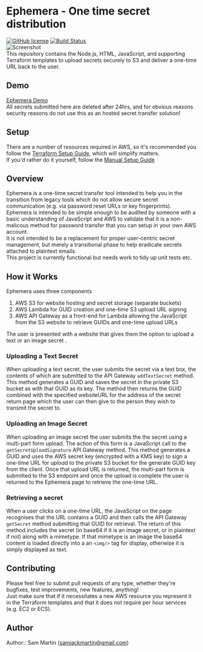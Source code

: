 # Ephemera - One time secret distribution
 [![GitHub license](http://i.imgur.com/fkMVzNe.png)]() [![Build Status](https://travis-ci.org/Sam-Martin/Ephemera.svg?branch=master)](https://travis-ci.org/sam-martin/Ephemera)  
 ![Screenshot](http://i.giphy.com/l41lHcOVaBJnKnbEs.gif)  
This repository contains the Node.js, HTML, JavaScript, and supporting Terraform templates to upload secrets securely to S3 and deliver a one-time URL back to the user.
## Demo
[Ephemera Demo](http://ephemera.sammart.in/)  
All secrets submitted here are deleted after 24hrs, and for obvious reasons security reasons do not use this as an hosted secret transfer solution!
## Setup
There are a number of resources required in AWS, so it's recommended you follow the [Terraform Setup Guide](wiki/Setup-With-Terraform), which will simplify matters.  
If you'd rather do it yourself, follow the [Manual Setup Guide](wiki/Manual-Setup)
## Overview  
Ephemera is a one-time secret transfer tool intended to help you in the transition from legacy tools which do not allow secure secret communication (e.g. via password reset URLs or key fingerprints).  
Ephemera is intended to be simple enough to be audited by someone with a basic understanding of JavaScript and AWS to validate that it is a non-malicous method for password transfer that you can setup in your own AWS account.  
It is not intended to be a replacement for proper user-centric secret management, but merely a transitional phase to help eradicate secrets attached to plaintext emails.  
This project is currently functional but needs work to tidy up unit tests etc.
## How it Works
Ephemera uses three components

1. AWS S3 for website hosting and secret storage (separate buckets)
2. AWS Lambda for GUID creation and one-time S3 upload URL signing
3. AWS API Gateway as a front-end for Lambda allowing the JavaScript from the S3 website to retrieve GUIDs and one-time upload URLs

The user is presented with a website that gives them the option to upload a text or an image secret . 
### Uploading a Text Secret
When uploading a text secret, the user submits the secret via a text box, the contents of which are submitted to the API Gateway `addTextSecret` method. This method generates a GUID and saves the secret in the private S3 bucket as with that GUID as its key. The method then returns the GUID combined with the specified websiteURL for the address of the secret return page which the user can then give to the person they wish to transmit the secret to.
### Uploading an Image Secret
When uploading an image secret the user submits the the secret using a multi-part form upload. The action of this form is a JavaScript call to the `getSecretUploadSignature` API Gateway method. This method generates a GUID and uses the AWS secret key (encrypted with a KMS key) to sign a one-time URL for *upload* to the private S3 bucket for the generate GUID key from the client. Once that upload URL is returned, the multi-part form is submitted to the S3 endpoint and once the upload is complete the user is returned to the Ephemera page to retrieve the one-time URL.
### Retrieving a secret
When a user clicks on a one-time URL, the JavaScript on the page recognises that the URL contains a GUID and then calls the API Gateway `getSecret` method submitting that GUID for retrieval. The return of this method includes the secret (in base64 if it is an image secret, or in plaintext if not) along with a mimetype. If that mimetype is an image the base64 content is loaded directly into a an `<img/>` tag for display, otherwise it is simply displayed as text.

## Contributing
Please feel free to submit pull requests of any type, whether they're bugfixes, test improvements, new features, anything!  
Just make sure that if it necessitates a new AWS resource you represent it in the Terraform templates and that it does not require per hour services (e.g. EC2 or ECS).
## Author
Author:: Sam Martin (<samjackmartin@gmail.com>)
